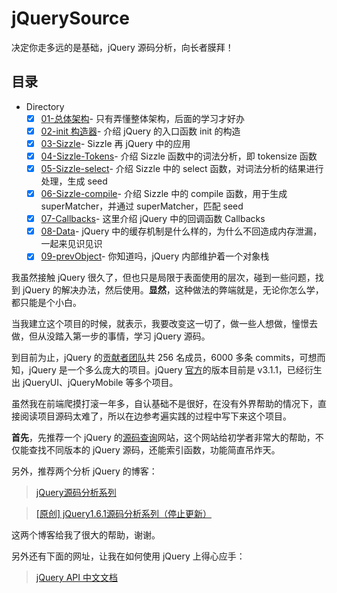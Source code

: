 # jQuerySource
决定你走多远的是基础，jQuery 源码分析，向长者膜拜！

## 目录

- Directory
  + [x] [01-总体架构](https://github.com/songjinzhong/JQuerySource/tree/master/01-%E6%80%BB%E4%BD%93%E6%9E%B6%E6%9E%84)- 只有弄懂整体架构，后面的学习才好办
  + [x] [02-init 构造器](https://github.com/songjinzhong/JQuerySource/tree/master/02-init%E6%9E%84%E9%80%A0%E5%99%A8)- 介绍 jQuery 的入口函数 init 的构造
  + [x] [03-Sizzle](https://github.com/songjinzhong/JQuerySource/tree/master/03-Sizzle)- Sizzle 再 jQuery 中的应用
  + [x] [04-Sizzle-Tokens](https://github.com/songjinzhong/JQuerySource/tree/master/04-Sizzle-Tokens)- 介绍 Sizzle 函数中的词法分析，即 tokensize 函数
  + [x] [05-Sizzle-select](https://github.com/songjinzhong/JQuerySource/tree/master/05-Sizzle-select)- 介绍 Sizzle 中的 select 函数，对词法分析的结果进行处理，生成 seed
  + [x] [06-Sizzle-compile](https://github.com/songjinzhong/JQuerySource/tree/master/06-Sizzle-compile)- 介绍 Sizzle 中的 compile 函数，用于生成 superMatcher，并通过 superMatcher，匹配 seed
  + [x] [07-Callbacks](https://github.com/songjinzhong/JQuerySource/tree/master/07-Callbacks)- 这里介绍 jQuery 中的回调函数 Callbacks
  + [x] [08-Data](https://github.com/songjinzhong/JQuerySource/tree/master/08-Data)- jQuery 中的缓存机制是什么样的，为什么不回造成内存泄漏，一起来见识见识
  + [x] [09-prevObject](https://github.com/songjinzhong/JQuerySource/tree/master/09-prevOjbetc)- 你知道吗，jQuery 内部维护着一个对象栈

我虽然接触 jQuery 很久了，但也只是局限于表面使用的层次，碰到一些问题，找到 jQuery 的解决办法，然后使用。**显然**，这种做法的弊端就是，无论你怎么学，都只能是个小白。

当我建立这个项目的时候，就表示，我要改变这一切了，做一些人想做，憧憬去做，但从没踏入第一步的事情，学习 jQuery 源码。

到目前为止，jQuery 的[贡献者团队](https://github.com/jquery/jquery)共 256 名成员，6000 多条 commits，可想而知，jQuery 是一个多么庞大的项目。jQuery [官方](https://jquery.com/)的版本目前是 v3.1.1，已经衍生出 jQueryUI、jQueryMobile 等多个项目。

虽然我在前端爬摸打滚一年多，自认基础不是很好，在没有外界帮助的情况下，直接阅读项目源码太难了，所以在边参考遍实践的过程中写下来这个项目。

**首先**，先推荐一个 jQuery 的[源码查询](http://james.padolsey.com/jquery/)网站，这个网站给初学者非常大的帮助，不仅能查找不同版本的 jQuery 源码，还能索引函数，功能简直吊炸天。

另外，推荐两个分析 jQuery 的博客：

>[jQuery源码分析系列](http://www.cnblogs.com/aaronjs/p/3279314.html)

>[[原创] jQuery1.6.1源码分析系列（停止更新）](http://www.cnblogs.com/nuysoft/archive/2011/11/14/2248023.html)

这两个博客给我了很大的帮助，谢谢。

另外还有下面的网址，让我在如何使用 jQuery 上得心应手：

>[jQuery API 中文文档](http://www.css88.com/jqapi-1.9/)